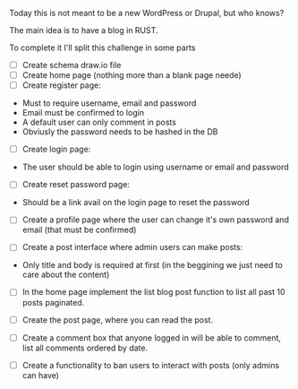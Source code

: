 Today this is not meant to be a new WordPress or Drupal, but who knows?

The main idea is to have a blog in RUST.

To complete it I'll split this challenge in some parts
 - [ ] Create schema draw.io file
 - [ ] Create home page (nothing more than a blank page neede)
 - [ ] Create register page:
 - Must to require username, email and password
 - Email must be confirmed to login
 - A default user can only comment in posts
 - Obviusly the password needs to be hashed in the DB
 - [ ] Create login page:
 - The user should be able to login using username or email and password
 - [ ] Create reset password page:
 - Should be a link avail on the login page to reset the password
 - [ ] Create a profile page where the user can change it's own password and email (that must be confirmed)

 - [ ] Create a post interface where admin users can make posts:
 - Only title and body is required at first (in the beggining we just need to care about the content)
 - [ ] In the home page implement the list blog post function to list all past 10 posts paginated.

 - [ ] Create the post page, where you can read the post.

 - [ ] Create a comment box that anyone logged in will be able to comment, list all comments ordered by date.
 - [ ] Create a functionality to ban users to interact with posts (only admins can have)
